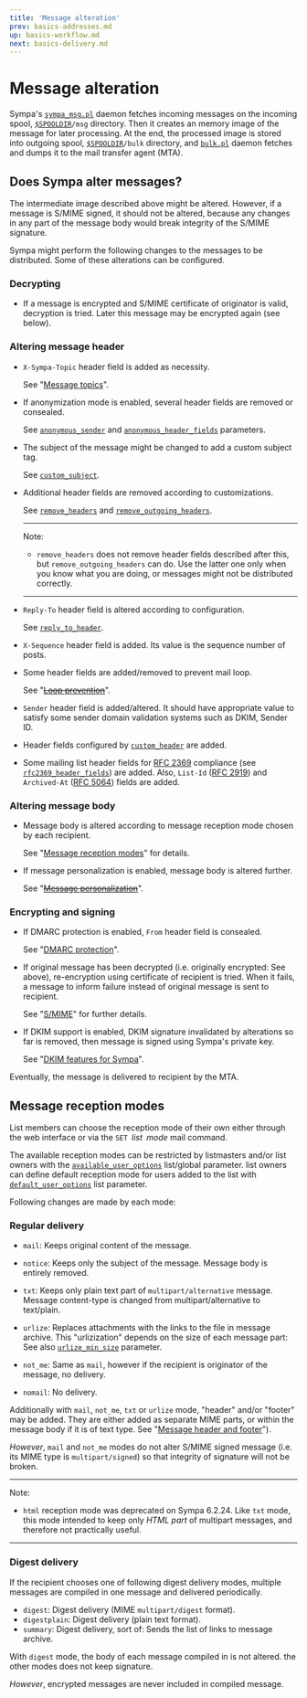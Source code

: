 ```yaml
---
title: 'Message alteration'
prev: basics-addresses.md
up: basics-workflow.md
next: basics-delivery.md
---
```


Message alteration
==================

Sympa's [`sympa_msg.pl`](/gpldoc/man/sympa_msg.8.html) daemon fetches incoming
messages on the incoming spool, [``$SPOOLDIR``](../layout.md#spooldir)`/msg`
directory.  Then it creates an memory image of the message
for later processing.  At the end, the processed image is stored into
outgoing spool, [``$SPOOLDIR``](../layout.md#spooldir)`/bulk` directory,
and [`bulk.pl`](/gpldoc/man/bulk.8.html) daemon fetches and dumps it to the mail
transfer agent (MTA).

Does Sympa alter messages?
--------------------------

The intermediate image described above might be altered.  However, if a
message is S/MIME signed, it should not be altered, because any changes in any
part of the message body would break integrity of the S/MIME signature.

Sympa might perform the following changes to the messages to be distributed.
Some of these alterations can be configured.

### Decrypting

  - If a message is encrypted and S/MIME certificate of originator is valid,
    decryption is tried.  Later this message may be encrypted again
    (see below).

### Altering message header

  - `X-Sympa-Topic` header field is added as necessity.

    See "[Message topics](basics-delivery.md#message-topics)".

  - If anonymization mode is enabled, several header fields are removed or
    consealed.

    See [`anonymous_sender`](/gpldoc/man/list_config.5.html#anonymous_sender) and
    [`anonymous_header_fields`](/gpldoc/man/sympa.conf.5.html#anonymous_header_fields)
    parameters.

  - The subject of the message might be changed to add a custom subject tag.

    See [`custom_subject`](/gpldoc/man/list_config.5.html#custom_subject).

  - Additional header fields are removed according to customizations.

    See [`remove_headers`](/gpldoc/man/list_config.5.html#remove_headers) and
    [`remove_outgoing_headers`](/gpldoc/man/list_config.5.html#remove_outgoing_headers).

    ----
    Note:

      * `remove_headers` does not remove header fields described after this,
        but `remove_outgoing_headers` can do.  Use the latter one only when
        you know what you are doing, or messages might not be distributed
        correctly.

    ----

  - `Reply-To` header field is altered according to configuration.

     See [`reply_to_header`](/gpldoc/man/list_config.5.html#reply_to_header).

  - `X-Sequence` header field is added.  Its value is the sequence number of
     posts.

  - Some header fields are added/removed to prevent mail loop.

    See "~~[Loop prevention](../customize/loop-prevention.md)~~".

  - `Sender` header field is added/altered.  It should have appropriate value
    to satisfy some sender domain validation systems such as DKIM, Sender ID.

  - Header fields configured by
    [`custom_header`](/gpldoc/man/list_config.5.html#custom_header) are added.

  - Some mailing list header fields for
    [RFC 2369](https://tools.ietf.org/html/rfc2369) compliance (see
    [`rfc2369_header_fields`](/gpldoc/man/list_config.5.html#rfc2369_header_fields))
    are added.
    Also, `List-Id` ([RFC 2919](https://tools.ietf.org/html/rfc2919)) and
    `Archived-At` ([RFC 5064](https://tools.ietf.org/html/rfc5064)) fields are
    added.

### Altering message body

  - Message body is altered according to message reception mode chosen by each
    recipient.

    See "[Message reception modes](#message-reception-modes)" for details.

  - If message personalization is enabled, message body is altered further.

    See "~~[Message personalization](../customize/web-mailer.md#message-personalization)~~".

### Encrypting and signing

  - If DMARC protection is enabled, `From` header field is consealed.

    See "[DMARC protection](../customize/dmarc-protection.md)".

  - If original message has been decrypted (i.e. originally encrypted:
    See above), re-encryption using certificate of recipient is tried.
    When it fails, a message to inform failure instead of original message is
    sent to recipient.

    See "[S/MIME](../customize/smime.md)" for further details.

  - If DKIM support is enabled, DKIM signature invalidated by alterations
    so far is removed, then message is signed using Sympa's private key.

    See "[DKIM features for Sympa](../customize/dkim-arc.md)".

Eventually, the message is delivered to recipient by the MTA.

Message reception modes
-----------------------

List members can choose the reception mode of their own either through the web
interface or via the `SET `*list*` `*mode* mail command.

The available reception modes can be restricted by listmasters and/or list
owners with the
[`available_user_options`](/gpldoc/man/list_config.5.html#available_user_options)
list/global parameter.  list owners can define default reception mode for
users added to the list with
[`default_user_options`](/gpldoc/man/list_config.5.html#default_user_options)
list parameter.

Following changes are made by each mode:

### Regular delivery

  - `mail`:
    Keeps original content of the message.
  - `notice`:
    Keeps only the subject of the message.  Message body is entirely removed.
  - `txt`:
    Keeps only plain text part of `multipart/alternative` message.
    Message content-type is changed from multipart/alternative to
    text/plain.
  - `urlize`:
    Replaces attachments with the links to the file in message archive.
    This "urlizization" depends on the size of each message part: See also
    [`urlize_min_size`](/gpldoc/man/list_config.5.html#urlize_min_size) parameter.

  - `not_me`:
    Same as `mail`, however if the recipient is originator of the message,
    no delivery.
  - `nomail`:
    No delivery.

Additionally with `mail`, `not_me`, `txt` or `urlize` mode,
"header" and/or "footer" may be added. They are either added as separate MIME
parts, or within the message body if it is of text type.
See
"[Message header and footer](basics-list-config.md#message-header-and-footer)").

*However*, `mail` and `not_me` modes do not alter S/MIME signed message (i.e.
its MIME type is `multipart/signed`) so that integrity of signature will not
be broken.

----
Note:

  * `html` reception mode was deprecated on Sympa 6.2.24. Like `txt` mode,
    this mode intended to keep only *HTML part* of multipart messages, and
    therefore not practically useful.

----

### Digest delivery

If the recipient chooses one of following digest delivery modes, multiple
messages are compiled in one message and delivered periodically.

  - `digest`:
    Digest delivery (MIME `multipart/digest` format).
  - `digestplain`:
    Digest delivery (plain text format).
  - `summary`:
    Digest delivery, sort of: Sends the list of links to message archive.

With `digest` mode, the body of each message compiled in is not altered.
the other modes does not keep signature.

*However*, encrypted messages are never included in compiled message.

